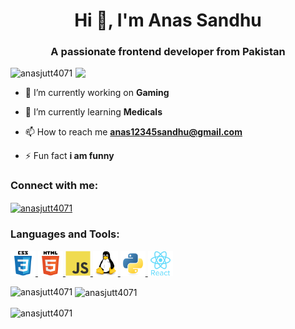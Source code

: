 <h1 align="center">Hi 👋, I'm Anas Sandhu</h1>
<h3 align="center">A passionate frontend developer from Pakistan</h3>

<img align="right" aly="coding" width="400" src="https://user-images.githubusercontent.com/55389276/140866485-8fb1c876-9a8f-4d6a-98dc-08c4981eaf70.gif">

<p align="left"> <img src="https://komarev.com/ghpvc/?username=anasjutt4071&label=Profile%20views&color=0e75b6&style=flat" alt="anasjutt4071" /> </p>

- 🔭 I’m currently working on **Gaming**

- 🌱 I’m currently learning **Medicals**

- 📫 How to reach me **anas12345sandhu@gmail.com**

- ⚡ Fun fact **i am funny**

<h3 align="left">Connect with me:</h3>
<p align="left">
<a href="https://instagram.com/anasjutt4071" target="blank"><img align="center" src="https://raw.githubusercontent.com/rahuldkjain/github-profile-readme-generator/master/src/images/icons/Social/instagram.svg" alt="anasjutt4071" height="30" width="40" /></a>
</p>

<h3 align="left">Languages and Tools:</h3>
<p align="left"> <a href="https://www.w3schools.com/css/" target="_blank" rel="noreferrer"> <img src="https://raw.githubusercontent.com/devicons/devicon/master/icons/css3/css3-original-wordmark.svg" alt="css3" width="40" height="40"/> </a> <a href="https://www.w3.org/html/" target="_blank" rel="noreferrer"> <img src="https://raw.githubusercontent.com/devicons/devicon/master/icons/html5/html5-original-wordmark.svg" alt="html5" width="40" height="40"/> </a> <a href="https://developer.mozilla.org/en-US/docs/Web/JavaScript" target="_blank" rel="noreferrer"> <img src="https://raw.githubusercontent.com/devicons/devicon/master/icons/javascript/javascript-original.svg" alt="javascript" width="40" height="40"/> </a> <a href="https://www.linux.org/" target="_blank" rel="noreferrer"> <img src="https://raw.githubusercontent.com/devicons/devicon/master/icons/linux/linux-original.svg" alt="linux" width="40" height="40"/> </a> <a href="https://www.python.org" target="_blank" rel="noreferrer"> <img src="https://raw.githubusercontent.com/devicons/devicon/master/icons/python/python-original.svg" alt="python" width="40" height="40"/> </a> <a href="https://reactjs.org/" target="_blank" rel="noreferrer"> <img src="https://raw.githubusercontent.com/devicons/devicon/master/icons/react/react-original-wordmark.svg" alt="react" width="40" height="40"/> </a> </p>

<p><img align="left" src="https://github-readme-stats.vercel.app/api/top-langs?username=anasjutt4071&show_icons=true&locale=en&layout=compact" alt="anasjutt4071" /></p>

<p>&nbsp;<img align="center" src="https://github-readme-stats.vercel.app/api?username=anasjutt4071&show_icons=true&locale=en" alt="anasjutt4071" /></p>

<p><img align="center" src="https://github-readme-streak-stats.herokuapp.com/?user=anasjutt4071&" alt="anasjutt4071" /></p>
